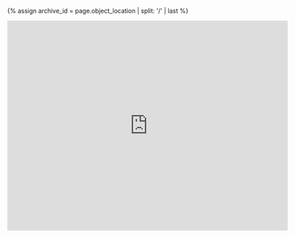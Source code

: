 <!-- embeds an IA book reader object for a parent or non-compound object :) -->
{% assign archive_id = page.object_location | split: '/' | last %}
<div class="ratio ratio-4x3" >
    <iframe src="https://archive.org/embed/HowtheEy1941" width="640" height="480" frameborder="0" webkitallowfullscreen="true" mozallowfullscreen="true" allowfullscreen></iframe>
</div>